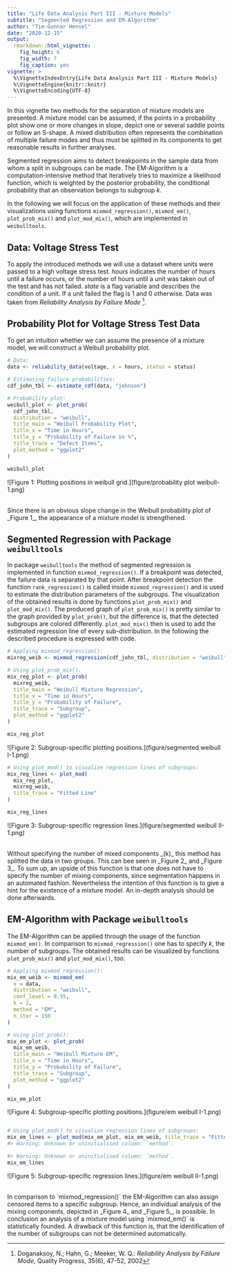 ```yaml
---
title: "Life Data Analysis Part III - Mixture Models"
subtitle: "Segmented Regression and EM-Algorithm"
author: "Tim-Gunnar Hensel"
date: "2020-12-15"
output:
  rmarkdown::html_vignette:
    fig_height: 6
    fig_width: 7
    fig_caption: yes
vignette: >
  %\VignetteIndexEntry{Life Data Analysis Part III - Mixture Models}
  %\VignetteEngine{knitr::knitr}
  %\VignetteEncoding{UTF-8}
---
```




In this vignette two methods for the separation of mixture models are presented. A mixture model can be assumed, if the points in a probability plot show one or more changes in slope, depict one or several saddle points or follow an S-shape. A mixed distribution often represents the combination of multiple failure modes and thus must be splitted in its components to get reasonable results in further analyses. 

Segmented regression aims to detect breakpoints in the sample data from whom a split in subgroups can be made. The EM-Algorithm is a computation-intensive method that iteratively tries to maximize a likelihood function, which is weighted by the posterior probability, the conditional probability that an observation belongs to subgroup _k_.  

In the following we will focus on the application of these methods and their visualizations using functions `mixmod_regression()`, `mixmod_em()`, `plot_prob_mix()` and `plot_mod_mix()`, which are implemented in `weibulltools`. 

## Data: Voltage Stress Test

To apply the introduced methods we will use a dataset where units were passed to a high voltage stress test. _hours_ indicates the number of hours until a failure occurs, or the number of hours until a unit was taken out of the test and has  not failed. _state_ is a flag variable and describes the condition of a unit. If a unit failed the flag is 1 and 0 otherwise. Data was taken from _Reliability Analysis by Failure Mode_ [^note1]. 

[^note1]: Doganaksoy, N.; Hahn, G.; Meeker, W. Q.: _Reliability Analysis by Failure Mode_, 
          Quality Progress, 35(6), 47-52, 2002 

## Probability Plot for Voltage Stress Test Data

To get an intuition whether we can assume the presence of a mixture model, we will 
construct a Weibull probability plot. 


```r
# Data: 
data <- reliability_data(voltage, x = hours, status = status)

# Estimating failure probabilities: 
cdf_john_tbl <- estimate_cdf(data, "johnson")

# Probability plot: 
weibull_plot <- plot_prob(
  cdf_john_tbl,
  distribution = "weibull", 
  title_main = "Weibull Probability Plot", 
  title_x = "Time in Hours", 
  title_y = "Probability of Failure in %",
  title_trace = "Defect Items",
  plot_method = "ggplot2"
)

weibull_plot
```

![Figure 1: Plotting positions in weibull grid.](figure/probability plot weibull-1.png)

<br>
Since there is an obvious slope change in the Weibull probability plot of _Figure 1_, the appearance of a mixture model is strengthened.  

## Segmented Regression with Package `weibulltools`

In package `weibulltools` the method of segmented regression is implemented in function `mixmod_regression()`. If a breakpoint was detected, the failure data is separated by that point. After breakpoint detection the function `rank_regression()` is called inside `mixmod_regression()` and is used to estimate the distribution parameters of the subgroups. The visualization of the obtained results is done by functions `plot_prob_mix()` and `plot_mod_mix()`. The produced graph of `plot_prob_mix()` is pretty similar to the graph provided by `plot_prob()`, but the difference is, that the detected subgroups are colored differently. `plot_mod_mix()` then is used to add the estimated regression line of every sub-distribution. In the following the described procedure is expressed with code.  


```r
# Applying mixmod_regression(): 
mixreg_weib <- mixmod_regression(cdf_john_tbl, distribution = "weibull")

# Using plot_prob_mix(). 
mix_reg_plot <- plot_prob(
  mixreg_weib, 
  title_main = "Weibull Mixture Regression", 
  title_x = "Time in Hours", 
  title_y = "Probability of Failure", 
  title_trace = "Subgroup",
  plot_method = "ggplot2"
)

mix_reg_plot
```

![Figure 2: Subgroup-specific plotting positions.](figure/segmented weibull I-1.png)


```r
# Using plot_mod() to visualize regression lines of subgroups: 
mix_reg_lines <- plot_mod(
  mix_reg_plot, 
  mixreg_weib, 
  title_trace = "Fitted Line"
)

mix_reg_lines
```

![Figure 3: Subgroup-specific regression lines.](figure/segmented weibull II-1.png)

<br>
Without specifying the number of mixed components _(k)_ this method has splitted the data in two groups. This can bee seen in _Figure 2_ and _Figure 3_. To sum up, an upside of this function is that one does not have to specify the number of mixing components, since segmentation happens in an automated fashion. Nevertheless the intention of this function is to give a hint for the existence of a mixture model. An in-depth analysis should be done afterwards.  

## EM-Algorithm with Package `weibulltools`

The EM-Algorithm can be applied through the usage of the function `mixmod_em()`. In comparison to `mixmod_regression()` one has to specify _k_, the number of subgroups. The obtained results can be visualized by functions `plot_prob_mix()` and `plot_mod_mix()`, too.  



```r
# Applying mixmod_regression(): 
mix_em_weib <- mixmod_em(
  x = data, 
  distribution = "weibull",
  conf_level = 0.95, 
  k = 2, 
  method = "EM", 
  n_iter = 150
)

# Using plot_prob(): 
mix_em_plot <- plot_prob(
  mix_em_weib,
  title_main = "Weibull Mixture EM", 
  title_x = "Time in Hours", 
  title_y = "Probability of Failure", 
  title_trace = "Subgroup",
  plot_method = "ggplot2"
)

mix_em_plot
```

![Figure 4: Subgroup-specific plotting positions.](figure/em weibull I-1.png)


```r

# Using plot_mod() to visualize regression lines of subgroups: 
mix_em_lines <- plot_mod(mix_em_plot, mix_em_weib, title_trace = "Fitted Line")
#> Warning: Unknown or uninitialised column: `method`.

#> Warning: Unknown or uninitialised column: `method`.
mix_em_lines
```

![Figure 5: Subgroup-specific regression lines.](figure/em weibull II-1.png)

<br>
In comparison to `mixmod_regression()` the EM-Algorithm can also assign censored items to a specific subgroup. Hence, an individual analysis of the mixing components, depicted in _Figure 4_ and _Figure 5_, is possible. In conclusion an analysis of a mixture model using `mixmod_em()` is statistically founded. A drawback of this function is, that the identification of the number of subgroups can not be determined automatically.
